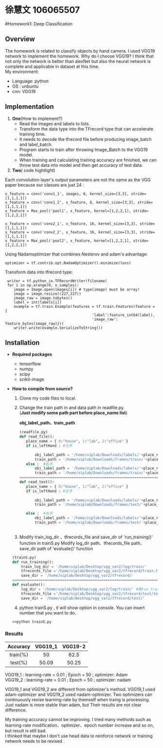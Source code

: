 # 徐慧文 <span>106065507</span>

#Homework1: Deep Classification

## Overview
The homework is related to classify objects by hand camera. I used  VGG19 network to implement the homework.
Why do I choose VGG19? I think that not only the network is better than alexNet but also the neural network is complete and applicable in dataset at this time.  
My environment:
* Language:  python
* OS : unbuntu
* cnn: VGG19
## Implementation
1. **One**(How to implement?)
	* Read the images and labels to lists.
	* Transform the data type into the TFrecord type that can accelerate training time.
	* It needs to decode the tfrecord file before producing image_batch and label_batch.
	* Program starts to train after throwing Image_Batch to the VGG19 model.
	* When training and calculating training accuracy are finished, we can throw test data into model and then get accuracy of test data. 
2. **Two**( code hightlight)

Each convolution layer's output parameters are not the same as the VGG paper because our classes are just 24 :
```
x_feature = conv('conv1_1', images, 8, kernel_size=[3,3], stride=[1,1,1,1])   
x_feature = conv('conv1_2', x_feature, 8, kernel_size=[3,3], stride=[1,1,1,1])
x_feature = Max_pool('pool1', x_feature, kernel=[1,2,2,1], stride=[1,2,2,1])

x_feature = conv('conv2_1', x_feature, 16, kernel_size=[3,3], stride=[1,1,1,1])    
x_feature = conv('conv2_2', x_feature, 16, kernel_size=[3,3], stride=[1,1,1,1])
x_feature = Max_pool('pool2', x_feature, kernel=[1,2,2,1], stride=[1,2,2,1])
```
Using  Nadamoptimizer that combines Nesterov and adam's advantage:  
```
optimizer = tf.contrib.opt.NadamOptimizer().minimize(loss)
```
Transform data into tfrecord type:
```
 writer = tf.python_io.TFRecordWriter(filename)
 for i in np.arange(0, n_samples):
    image = Image.open(images[i]) # type(image) must be array!
    image = image.resize((227,227)) 
    image_raw = image.tobytes()
    label = int(labels[i])
    example = tf.train.Example(features = tf.train.Features(feature = {
                                        'label':feature_int64(label),
                                        'image_raw': feature_bytes(image_raw)}))
    writer.write(example.SerializeToString())
```
## Installation
* **Required packages**  
   * tensorflow 
   * numpy
   * scipy
   * scikit-image
  
	
* **How to compile from source?**
  1. Clone my code files to local.  
  2. Change the train path in and data path in readfile.py.  
     (**Just modify some path part before place_name list**)
     
     **obj_label_path、train_path**
	 
	 ```python
     (readfile.py)
     def read_file():
     	place_name = { 0:"house", 1:"lab", 2:"office" }
     	if is_leftHand : #左手
            
            obj_label_path = '/home/viplab/Downloads/labels/'+place_name[key]+'/obj_left'+str(j)+'.npy'
            train_path = '/home/viplab/Downloads/frames/train/'+place_name[key]+'/'+str(j)+'/Lhand/'
        else :  #右手    
            obj_label_path = '/home/viplab/Downloads/labels/'+place_name[key]+'/obj_right'+str(j)+'.npy'
            train_path = '/home/viplab/Downloads/frames/train/'+place_name[key]+'/'+str(j)+'/Rhand/'
     ==================================================================================
	 def read_test():
     	place_name = { 0:"house", 1:"lab", 2:"office" }
     	if is_leftHand : #左手
            
            obj_label_path = '/home/viplab/Downloads/labels/'+place_name[key]+'/obj_left'+str(index[key][j])+'.npy'
            train_path = '/home/viplab/Downloads/frames/test/'+place_name[key]+'/'+str(j)+'/Lhand/'

        else :  #右手
            obj_label_path = '/home/viplab/Downloads/labels/'+place_name[key]+'/obj_right'+str(index[key][j])+'.npy'
            train_path = '/home/viplab/Downloads/frames/test/'+place_name[key]+'/'+str(j)+'/Rhand/'
			
     ```
	 
  3. Modify train_log_dir 、tfrecords_file and save_dir of 'run_training()' function in trainS.py
     Modify log_dir path、tfrecords_file path、save_dir path of 'evaluate()' function
     
    ```python
    (trainS.py)
    def run_training():
  		train_log_dir = '/home/viplab/Desktop/vgg_var2/log/train/'  
    	tfrecords_file ='/home/viplab/Desktop/vgg_var2/tfrecord/train.tfrecords'#記得最後要是train.tfrecords
    	save_dir = '/home/viplab/Desktop/vgg_var2/tfrecord/'
  ===================================================================================
  	def evaluate():
    	log_dir = '/home/viplab/Desktop/vgg_var2/log/train/' #跟run_training()裡的train_log_dir一樣路徑
        tfrecords_file ='/home/viplab/Desktop/vgg_var2/tfrecord/test/test.tfrecords'#記得最後要是test.tfrecords
        save_dir = '/home/viplab/Desktop/vgg_var2/tfrecord/test/'
    ```
	4. python trainS.py , it will show option in console. You can insert number that you want to do.
  ```
  >>python trainS.py
  ```
 

### Results

|   Accuracy   |VGG19_1 |VGG19-2|
| :----:       | :----:|:----:|
|    train(%)  |  50    |  62.5 |
|     test(%)  |  50.09 |  50.25|

VGG19_1 : learning-rate =  0.01 ; Epoch = 50 ; optimizer: Adam  
VGG19_2 : learning-rate =  0.01 ; Epoch = 50 ; optimizer: nadam


  VGG19_1 and VGG19_2 are different from  optimizer's method. VGG19_1 used adam-optimizer and VGG19_2 used nadam-optimizer. Two optimizers can continuously revise learning-rate by themself when traing is processing. Just nadam is more stable than adam, but Their results are not clear difference.


My training accuracy cannot be improving. I tried many methods such as learning-rate modification、optimizer、epoch number increase and so on, but result is still bad.   
I thinked that maybe I don't use head data to reinforce network or training network needs to be revised .
     